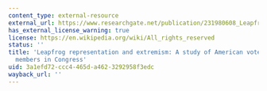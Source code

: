 ```yaml
---
content_type: external-resource
external_url: https://www.researchgate.net/publication/231980608_Leapfrog_Representation_and_Extremism_A_Study_of_American_Voters_and_Their_Members_in_Congress
has_external_license_warning: true
license: https://en.wikipedia.org/wiki/All_rights_reserved
status: ''
title: 'Leapfrog representation and extremism: A study of American voters and their
  members in Congress'
uid: 3a1efd72-ccc4-465d-a462-3292958f3edc
wayback_url: ''
---
```


